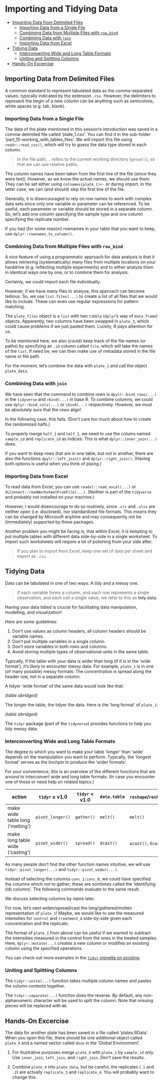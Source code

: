 Importing and Tidying Data
================

  - [Importing Data from Delimited
    Files](#importing-data-from-delimited-files)
      - [Importing Data from a Single
        File](#importing-data-from-a-single-file)
      - [Combining Data from Multiple Files with
        `row_bind`](#combining-data-from-multiple-files-with-row_bind)
      - [Combining Data with `join`](#combining-data-with-join)
      - [Importing Data from Excel](#importing-data-from-excel)
  - [Tidying Data](#tidying-data)
      - [Interconverting Wide and Long Table
        Formats](#interconverting-wide-and-long-table-formats)
      - [Uniting and Splitting Columns](#uniting-and-splitting-columns)
  - [Hands-On Excercise](#hands-on-excercise)

## Importing Data from Delimited Files

A common standard to represent tabulated data as the comma-separated
values, typically indicated by the extension `.csv`. However, the
delimiters to represent the begin of a new column can be anything such
as semicolons, white spaces (e.g. tab, blank).

### Importing Data from a Single File

The data of the plate mentioned in this session’s introduction was saved
in a comma-delimited file called ‘plate\_1.csv’. You can find it in the
sub-folder ‘part\_10-working\_with\_tables\_files’. We will import this
file using `readr::read_csv()`, which will try to guess the data type
stored in each column.

> In the file path, `.` refers to the current working directory
> (`getwd()`), so that we can use relative paths.

The column names have been taken from the first line of the file (since
they were text). However, as we know the actual names, we should use
them. They can be set either using `colnames(plate_1)<-` or during
import. In the latter case, we can (and should) skip the first line of
the file.

Generally, it is disencouraged to rely on row names to work with complex
data sets since only one variable or parameter can be referenced. To be
useful, each parameter or variable should be stored in a separate
column. So, let’s add one column specifying the sample type and one
column specifying the replicate number.

If you had (for some reason) rownames in your table that you want to
keep, use `dplyr::rownames_to_column()`.

### Combining Data from Multiple Files with `row_bind`

A nice feature of using a programmatic approach for data analysis is
that it allows retrieving (systematically) many files from multiple
locations on your harddrive (e.g. reflecting multiple experiments) and
to either analyze them in identical ways one by one, or to combine them
for analysis.

Certainly, we could import each file individually.

However, if we have many files to analyse, this approach can become
tedious. So, we use `list.files(...)` to create a list of all files that
we would like to include. These can even use regular expressions for
pattern matching.

The `plate_files` object is a `list` with two `tibble` (`dplyr`’s way of
`data.frame`) objects. Apparently, two columns have been swapped in
`plate_3`, which could cause problems if we just pasted them. Luckily, R
pays attention for us.

To be mentioned here, we also (could) keep track of the file names (or
paths) by specifying an `.id` column called `file`, which will take the
names of the `list`. If need be, we can then make use of metadata stored
in the file name or file path.

For the moment, let’s combine the data with `plate_1` and call the
object `plate_data`.

### Combining Data with `join`

We have seen that the command to combine rows is `dpylr::bind_rows(...)`
in the `tidyverse` and `rbind(...)` in base R. To combine columns, we
could use `dplyr::bind_cols(...)` or `cbind(...)` respectively. However,
we must be absolutely sure that the rows align\!

In the following case, this fails. (Don’t care too much about how to
create the randomized halfs.)

To properly merge `half_1` and `half_2`, we need to use the colums named
`sample_id` and `replicate_id` as indices. This is what
`dplyr::inner_join(...)` does.

If you want to keep rows that are in one table, but not in another,
there are also the functions `dpylr::left_join()` and
`dplyr::right_join()`. (Having both options is useful when you think of
piping.)

### Importing Data from Excel

To read data from Excel, you can use `readxl::read_excel(...)` or
`XLConnect::readWorksheetFromFile(...)`. (Neither is part of the
`tidyverse` and probably not installed on your machine.)

However, I would disencourage to do so routinely, since `.xls` and
`.xlsx` are neither open (i.e. disclosed), nor standardized file
formats. This means they can be changed by Microsoft anytime and may
consequently not be (immediately) supported by these packages.

Another problem you might be facing is, that within Excel, it is
tempting to put multiple tables with different data side-by-side in a
single worksheet. To import such worksheets will require a lot of
polishing from your side after.

> If you plan to import from Excel, keep one set of data per sheet and
> export as `.csv`.

## Tidying Data

Data can be tabulated in one of two ways: A tidy and a messy one.

> If each variable forms a column, and each row represents a single
> observation, and each cell a single value, we refer to this as **tidy
> data**.

Having your data tidied is crucial for facilitating data manipulation,
modelling, and visualization\!

Here are some guidelines:

1.  Don’t use values as column headers, all column headers should be
    variable names.
2.  Don’t put multiple variables in a single column.
3.  Don’t store variables in both rows and columns.
4.  Avoid storing multiple types of observational units in the same
    table.

Typically, if the table with your data is wider than long (if it is in
the ‘wide format’), it’s likely to encounter messy data. For example,
`plate_1` is in one (of many possible) messy formats: The concentration
is spread along the header row, not in a separate column.

A tidyer ‘wide format’ of the same data would look like that:

*(table abridged)*

The longer the table, the tidyer the data. Here is the ‘long format’ of
`plate_1`:

*(table abridged)*

The `tidyr` package (part of the `tidyverse`) provides functions to help
you tidy messy data.

### Interconverting Wide and Long Table Formats

The degree to which you want to make your table ‘longer’ than ‘wide’
depends on the manipulation you want to perform. Typically, the ‘longest
format’ serves as the linchpin to produce the ‘wider formats’.

For your convenience, this is an overview of the different functions
that are around to interconvert wide and long table formats. (In case
you encounter one of these or need help on related topics.)

| action                           | `tidyr` ≥ v1.0   | `tidyr` \< v1.0 | `data.table` | `reshape`/`reshape2` |
| -------------------------------- | ---------------- | --------------- | ------------ | -------------------- |
| make wide table long (‘melting’) | `pivot_longer()` | `gather()`      | `melt()`     | `melt()`             |
| make long table wide (‘casting’) | `pivot_wider()`  | `spread()`      | `dcast()`    | `acast()`, `dcast()` |

As many people don’t find the other function names intuitive, we will
use `tidyr::pivot_longer(...)` and `tidyr::pivot_wider(...)`.

Instead of selecting the columns `conc_1:conc_0`, we could have
specified the columns which *not* to gather; these are somtimes called
the ‘identifying (id) columns’. The following commands evaluate to the
same result.

We discuss selecting columns by name later.

For now, let’s next widen/spread/cast the long/gathered/molten
representation of `plate_1`\! Maybe, we would like to see the measured
intensities for `control` and `treatment_A` side-by-side given each
concentration and the replicate.

The format of `plate_1` from above can be useful if we wanted to
subtract the intensities measured in the control from the ones in the
treated samples. Here, `dplyr::mutate(...)` creates a new column or
modifies an exisiting column using the specified operations.

You can check out more examples in the [`tidyr` vignette on
pivoting](https://tidyr.tidyverse.org/dev/articles/pivot.html).

### Uniting and Splitting Columns

The `tidyr::unite(...)` function takes multiple column names and pastes
the column contents together.

The `tidyr::separate(...)` function does the reverse. By default, any
non-alphanumeric character will be used to split the column. Note that
missing pieces will be replaced with `NA`.

## Hands-On Excercise

The data for another plate has been saved in a file called
‘plates.RData’. When you open this file, there should be one
additional object called `plate_4` and a named vector called `dose` in
the ‘Global Environment’.

1.  For illustrative purposes merge `plate_4` with `plate_1` by
    `sample_id` only. Use `inner_join`, `left_join`, and `right_join`.
    Don’t save the results.

2.  Combine `plate_4` into `plate_data`, but be careful, the replicates
    (`.1` and `.2`) are actually `replicate_3` and `replicate_4`. You
    will probably want to change this.
